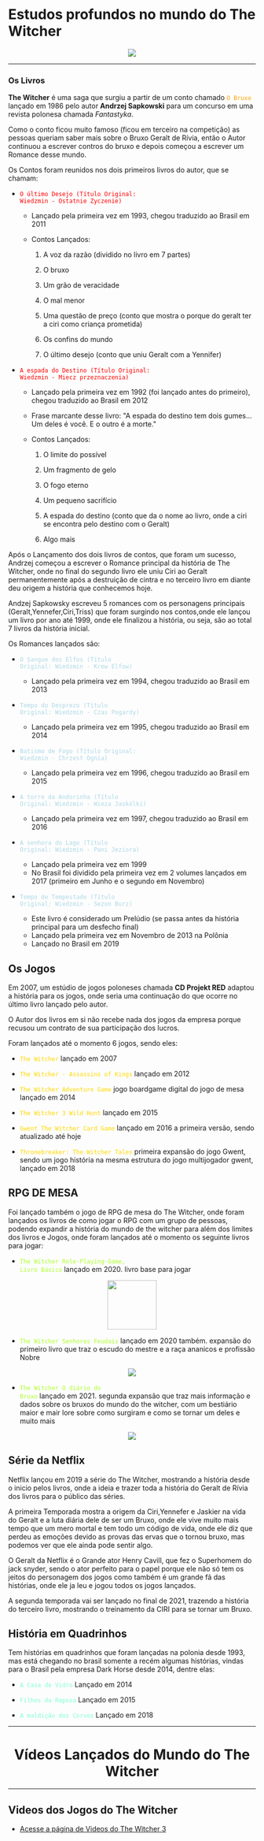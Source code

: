 # Estudos profundos no mundo do The Witcher

<center>
    <img src="images/the_witcher_3/logo-imagem-principal.jpeg">
</center>

---

### Os Livros

**The Witcher** é uma saga que surgiu a partir de um conto chamado <code style="color: orange">O Bruxo</code> lançado em 1986 pelo autor **Andrzej Sapkowski** para um concurso em uma revista polonesa chamada _Fantastyka_.

Como o conto ficou muito famoso (ficou em terceiro na competição) as pessoas queriam saber mais sobre o Bruxo Geralt de Rívia, então o Autor continuou a escrever contros do bruxo e depois começou a escrever um Romance desse mundo.

Os Contos foram reunidos nos dois primeiros livros do autor, que se chamam:

* <code style="color: red">O último Desejo (Título Original: Wiedzmin - Ostatnie Zyczenie)</code> 
    * Lançado pela primeira vez em 1993, chegou traduzido ao Brasil em 2011
    * Contos Lançados:
        
        1) A voz da razão (dividido no livro em 7 partes)
        
        2) O bruxo
        
        3) Um grão de veracidade
        
        4) O mal menor
        
        5) Uma questão de preço (conto que mostra o porque do geralt ter a ciri como criança prometida)
        
        6) Os confins do mundo
        
        7) O último desejo (conto que uniu Geralt com a Yennifer)


* <code style="color: red">A espada do Destino (Título Original: Wiedzmin - Miecz przeznaczenia)</code>
    * Lançado pela primeira vez em 1992 (foi lançado antes do primeiro), chegou traduzido ao Brasil em 2012
    * Frase marcante desse livro: "A espada do destino tem dois gumes... Um deles é você. E o outro é a morte."
    * Contos Lançados:
        
        1) O limite do possível
        
        2) Um fragmento de gelo
        
        3) O fogo eterno
        
        4) Um pequeno sacrifício
        
        5) A espada do destino (conto que da o nome ao livro, onde a ciri se encontra pelo destino com o Geralt)
        
        6) Algo mais

Após o Lançamento dos dois livros de contos, que foram um sucesso, Andrzej começou a escrever o Romance principal da história de The Witcher, onde no final do segundo livro ele uniu Ciri ao Geralt permanentemente após a destruição de cintra e no terceiro livro em diante deu origem a história que conhecemos hoje.

Andzej Sapkowsky escreveu 5 romances com os personagens principais (Geralt,Yennefer,Ciri,Triss) que foram surgindo nos contos,onde ele lançou um livro por ano até 1999, onde ele finalizou a história, ou seja, são ao total 7 livros da história inicial.

Os Romances lançados são:

* <code style="color: lightblue">O Sangue dos Elfos (Título Original: Wiedzmin - Krew Elfow)</code>
    * Lançado pela primeira vez em 1994, chegou traduzido ao Brasil em 2013

* <code style="color: lightblue">Tempo do Desprezo (Título Original: Wiedzmin - Czas Pogardy)</code>
    * Lançado pela primeira vez em 1995, chegou traduzido ao Brasil em 2014

* <code style="color: lightblue">Batismo de Fogo (Título Original: Wiedzmin - Chrzest Ognia)</code>
    * Lançado pela primeira vez em 1996, chegou traduzido ao Brasil em 2015

* <code style="color: lightblue">A torre da Andorinha (Título Original: Wiedzmin - Wieza Jaskólki)</code>
    * Lançado pela primeira vez em 1997, chegou traduzido ao Brasil em 2016

* <code style="color: lightblue">A senhora do Lago (Título Original: Wiedzmin - Pani Jeziora)</code>
    * Lançado pela primeira vez em 1999
    * No Brasil foi dividido pela primeira vez em 2 volumes lançados em 2017 (primeiro em Junho e o segundo em Novembro)

* <code style="color: lightblue">Tempo de Tempestade (Título Original: Wiedzmin - Sezon Burz)</code>
    * Este livro é considerado um Prelúdio (se passa antes da história principal para um desfecho final)
    * Lançado pela primeira vez em Novembro de 2013 na Polônia
    * Lançado no Brasil em 2019


## Os Jogos

Em 2007, um estúdio de jogos poloneses chamada **CD Projekt RED** adaptou a história para os jogos, onde seria uma continuação do que ocorre no último livro lançado pelo autor.

O Autor dos livros em si não recebe nada dos jogos da empresa porque recusou um contrato de sua participação dos lucros.

Foram lançados até o momento 6 jogos, sendo eles:

* <code style="color: gold">The Witcher</code> lançado em 2007

* <code style="color: gold">The Witcher - Assassins of Kings</code> lançado em 2012

* <code style="color: gold">The Witcher Adventure Game</code> jogo boardgame digital do jogo de mesa lançado em 2014

* <code style="color: gold">The Witcher 3 Wild Hunt</code> lançado em 2015

* <code style="color: gold">Gwent The Witcher Card Game</code> lançado em 2016 a primeira versão, sendo atualizado até hoje

* <code style="color: gold">Thronebreaker: The Witcher Tales</code> primeira expansão do jogo Gwent, sendo um jogo história na mesma estrutura do jogo multijogador gwent, lançado em 2018

## RPG DE MESA

Foi lançado também o jogo de RPG de mesa do The Witcher, onde foram lançados os livros de como jogar o RPG com um grupo de pessoas, podendo expandir a história do mundo de the witcher para além dos limites dos livros e Jogos, onde foram lançados até o momento os seguinte livros para jogar:

* <code style="color: greenyellow">The Witcher Role-Playing-Game, Livro Básico</code> lançado em 2020. livro base para jogar

<center>
    <img src="images/the_witcher_rpg/livro-base.jpg" width="100" height="100">
</center>

* <code style="color: greenyellow">The Witcher Senhores Feudais</code> lançado em 2020 também. expansão do primeiro livro que traz o escudo do mestre e a raça ananicos e profissão Nobre

<center>
    <img src="images/the_witcher_rpg/expansao-1.webp">
</center>

* <code style="color: greenyellow">The Witcher O diário do Bruxo</code> lançado em 2021. segunda expansão que traz mais informação e dados sobre os bruxos do mundo do the witcher, com um bestiário maior e mair lore sobre como surgiram e como se tornar um deles e muito mais

<center>
    <img src="images/the_witcher_rpg/expansao-2.jpg">
</center>

## Série da Netflix

Netflix lançou em 2019 a série do The Witcher, mostrando a história desde o inicio pelos livros, onde a ideia e trazer toda a história do Geralt de Rívia dos livros para o público das séries.

A primeira Temporada mostra a origem da Ciri,Yennefer e Jaskier na vida do Geralt e a luta diária dele de ser um Bruxo, onde ele vive muito mais tempo que um mero mortal e tem todo um código de vida, onde ele diz que perdeu as emoções devido as provas das ervas que o tornou bruxo, mas podemos ver que ele ainda pode sentir algo.

O Geralt da Netflix é o Grande ator Henry Cavill, que fez o Superhomem do jack snyder, sendo o ator perfeito para o papel porque ele não só tem os jeitos do personagem dos jogos como também é um grande fã das histórias, onde ele ja leu e jogou todos os jogos lançados.

A segunda temporada vai ser lançado no final de 2021, trazendo a história do terceiro livro, mostrando o treinamento da CIRI para se tornar um Bruxo.

## História em Quadrinhos

Tem histórias em quadrinhos que foram lançadas na polonia desde 1993, mas está chegando no brasil somente a recém algumas histórias, vindas para o Brasil pela empresa Dark Horse desde 2014, dentre elas:

* <code style="color: aquamarine">A Casa de Vidro</code> Lançado em 2014

* <code style="color: aquamarine">Filhos da Raposa</code> Lançado em 2015

* <code style="color: aquamarine">A maldição dos Corvos</code> Lançado em 2018


 
---

<center>
    <h1>Vídeos Lançados do Mundo do The Witcher</h1>
</center>

---

<h2>Videos dos Jogos do The Witcher</h2>

* [Acesse a página de Videos do The Witcher 3](videos/trailers/trailers-the-witcher-3.md)